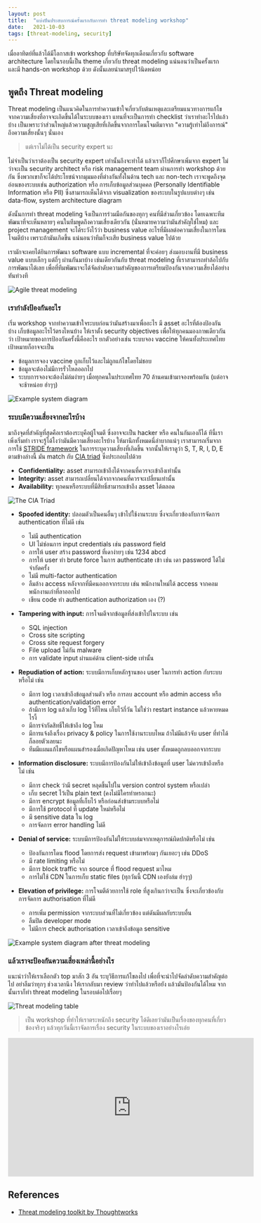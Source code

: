 ```yaml
---
layout: post
title:  "แบ่งปันประสบการณ์ครั้งแรกกับการทำ threat modeling workshop"
date:   2021-10-03
tags: [threat-modeling, security]
---
```


เมื่ออาทิตย์ที่แล้วได้มีโอกาสเข้า workshop ที่บริษัทจัดทุกเดือนเกี่ยวกับ software architecture โดยในรอบนี้เป็น theme เกี่ยวกับ threat modeling แน่นอนว่าเป็นครั้งแรก และมี hands-on workshop ด้วย ดังนั้นเลยนำมาสรุปไว้นิดหน่อย

## พูดถึง Threat modeling
Threat modeling เป็นแนวคิดในการทำความเข้าใจเกี่ยวกับต้นเหตุและเตรียมแนวทางการแก้ไขจากความเสี่ยงที่อาจจะเกิดขึ้นได้ในระบบของเรา แทนที่จะเป็นการทำ checklist ว่าเราทำอะไรไปแล้วบ้าง เป็นเพราะว่าส่วนใหญ่แล้วความสูญเสียที่เกิดขึ้นจากการโดนโจมตีมาจาก "ความรู้เท่าไม่ถึงการณ์" ถึงความเสี่ยงนั้นๆ นั่นเอง  

> แต่เราไม่ได้เป็น security expert นะ

ไม่จำเป็นว่าเราต้องเป็น security expert เท่านั้นถึงจะทำได้ แล้วเราก็ไปศึกษาเพิ่มจาก expert ไม่ว่าจะเป็น security architect หรือ risk management team ผ่านการทำ workshop ด้วยกัน ซึ่งพวกเขาก็จะได้ประโยชน์จากมุมมองที่ต่างกันทั้งในด้าน tech และ non-tech เราจะพูดถึงจุดอ่อนของระบบเช่น authorization หรือ การเก็บข้อมูลส่วนบุคคล (Personally Identifiable Information หรือ PII) ซึ่งสามารถเห็นได้จาก visualization ของระบบในรูปแบบต่างๆ เช่น data-flow, system architecture diagram  

ดังนั้นการทำ threat modeling จึงเป็นการร่วมมือกันของทุกๆ คนที่มีส่วนเกี่ยวข้อง โดยเฉพาะทีมพัฒนาที่จะเห็นหลายๆ คนในทีมพูดถึงความเสี่ยงเดียวกัน (นั่นหมายความว่ามันสำคัญใช่ไหม) และ project management จะได้ระวังไว้ว่า business value อะไรที่มีผลต่อความเสี่ยงในการโดนโจมตีบ้าง เพราะถ้ามันเกิดขึ้น แน่นอนว่าทีมก็จะเสีย business value ไปด้วย  

เรามักจะเคยได้ยินการพัฒนา software แบบ incremental ที่จะค่อยๆ ส่งมอบงานที่มี business value แบบเล็กๆ แต่ถี่ๆ ผ่านกันมาบ้าง เช่นเดียวกันกับ threat modeling ที่เราสามารถทำล้อไปกับการพัฒนาได้เลย เพื่อที่ทีมพัฒนาจะได้จัดลำดับความสำคัญของการเตรียมป้องกันจากความเสี่ยงได้อย่างทันท่วงที

![Agile threat modeling](/assets/2021-10-03-agile-threat-modeling.png)

### เรากำลังป้องกันอะไร
เริ่ม workshop จากทำความเข้าใจระบบก่อนว่ามันสร้างมาเพื่ออะไร มี asset อะไรที่ต้องป้องกันบ้าง เก็บข้อมูลอะไรไว้ตรงไหนบ้าง ให้เราตั้ง security objectives เพื่อให้ทุกคนมองภาพเดียวกันว่า เป้าหมายของการป้องกันครั้งนี้คืออะไร ยกตัวอย่างเช่น ระบบจอง vaccine ให้คนทั้งประเทศไทย เป้าหมายก็อาจจะเป็น

- ข้อมูลการจอง vaccine ถูกเก็บไว้และไม่ถูกแก้ไขโดยไม่ชอบ
- ข้อมูลจะต้องไม่มีการรั่วไหลออกไป
- ระบบการจองจะต้องไม่ล่มง่ายๆ เมื่อทุกคนในประเทศไทย 70 ล้านคนเข้ามาจองพร้อมกัน (แต่อาจจะช้าหน่อย ฮ่าๆๆ)

![Example system diagram](/assets/2021-10-03-example-system-diagram.png)

### ระบบมีความเสี่ยงจากอะไรบ้าง
มาถึงจุดที่สำคัญที่สุดคือเราต้องระบุคือผู้โจมตี ซึ่งอาจจะเป็น hacker หรือ คนในกันเองก็ได้ ทีนี้เราเพิ่งเริ่มทำ เราจะรู้ได้ไงว่ามันมีความเสี่ยงอะไรบ้าง ให้มานึกทั้งหมดนี่ลำบากแน่ๆ เราสามารถเริ่มจากการใช้ [STRIDE framework](https://en.wikipedia.org/wiki/STRIDE_(security)) ในการระบุความเสี่ยงที่เกิดขึ้น จากนั้นให้เราดูว่า S, T, R, I, D, E ตามข้างล่างนี้ มัน match กับ [CIA triad](https://www.f5.com/labs/articles/education/what-is-the-cia-triad) ซึ่งประกอบไปด้วย

- **Confidentiality:** asset สามารถเข้าถึงได้จากคนที่ควรจะเข้าถึงเท่านั้น
- **Integrity:** asset สามารถเปลี่ยนได้จากจากคนที่ควรจะเปลี่ยนเท่านั้น
- **Availability:** ทุกคนหรือระบบที่มีสิทธิ์สามารถเข้าถึง asset ได้ตลอด

![The CIA Triad](/assets/2021-10-03-the-cia-triad.png)

- **Spoofed identity:** ปลอมตัวเป็นคนอื่นๆ เข้าไปใช้งานระบบ ซึ่งจะเกี่ยวข้องกับการจัดการ authentication ที่ไม่ดี เช่น
  - ไม่มี authentication
  - UI ไม่ซ่อนการ input credentials เช่น password field
  - การให้ user สร้าง password ที่เดาง่ายๆ เช่น 1234 abcd
  - การให้ user ทำ brute force ในการ authenticate เข้า เช่น เดา password ได้ไม่จำกัดครั้ง
  - ไม่มี multi-factor authentication
  - ลืมล้าง access หลังจากที่มีคนออกจากระบบ เช่น พนักงานใหม่ได้ access จากคอมพนักงานเก่าที่ลาออกไป
  - เขียน code ทำ authentication authorization เอง (?)

- **Tampering with input:** การโจมตีจากข้อมูลที่ส่งเข้าไปในระบบ เช่น
  - SQL injection
  - Cross site scripting
  - Cross site request forgery
  - File upload ไม่กัน malware
  - การ validate input ผ่านแค่ด้าน client-side เท่านั้น

- **Repudiation of action:** ระบบมีการเก็บหลักฐานของ user ในการทำ action กับระบบหรือไม่ เช่น
  - มีการ log เวลาเข้าถึงข้อมูลส่วนตัว หรือ การลบ account หรือ admin access หรือ authentication/validation error
  - ถ้ามีการ log แล้วเก็บ log ไว้ที่ไหน เก็บไว้กี่วัน ไม่ใช่ว่า restart instance แล้วหายหมดไรงี้
  - มีการจำกัดสิทธิ์ให้เข้าถึง log ไหม
  - มีการแจ้งถึงเรื่อง privacy & policy ในการใช้งานระบบไหม ถ้าไม่มีแล้วจับ user ที่ทำได้ ก็ลอยตัวเลยนะ
  - ทีมมีแผนแก้ไขหรือแผนสำรองเมื่อเกิดปัญหาไหม เช่น user ทั้งหมดถูกลบออกจากระบบ
  
- **Information disclosure:** ระบบมีการป้องกันไม่ให้เข้าถึงข้อมูลที่ user ไม่ควรเข้าถึงหรือไม่ เช่น
  - มีการ check ว่ามี secret หลุดขึ้นไปใน version control system หรือเปล่า
  - เก็บ secret ไว้เป็น plain text (คงไม่มีใครทำหรอกนะ)
  - มีการ encrypt ข้อมูลที่เก็บไว้ หรือก่อนส่งข้ามระบบหรือไม่
  - มีการใช้ protocol ที่ update ใหม่หรือไม่
  - มี sensitive data ใน log
  - การจัดการ error handling ไม่ดี

- **Denial of service:** ระบบมีการป้องกันไม่ให้ระบบล่มจากเหตุการณ์ผิดปกติหรือไม่ เช่น
  - ป้องกันการโดน flood โดยการส่ง request เข้ามาพร้อมๆ กันเยอะๆ เช่น DDoS
  - มี rate limiting หรือไม่
  - มีการ block traffic จาก source ที่ flood request มาไหม
  - การไม่ใช้ CDN ในการเก็บ static files (ทุกวันนี้ CDN เองยังล่ม ฮ่าๆๆ)

- **Elevation of privilege:** การโจมตีด้วยการใช้ role ที่สูงเกินกว่าจะเป็น ซึ่งจะเกี่ยวข้องกับการจัดการ authorisation ที่ไม่ดี
  - การเพิ่ม permission จากระบบส่วนที่ไม่เกี่ยวข้อง แต่ดันมีผลกับระบบอื่น
  - ลืมปิด developer mode
  - ไม่มีการ check authorisation เวลาเข้าถึงข้อมูล sensitive

![Example system diagram after threat modeling](/assets/2021-10-03-threat-modeling-with-diagram.png)

### แล้วเราจะป้องกันความเสี่ยงเหล่านี้อย่างไร
แนะนำว่าให้เราเลือกตัว top มาสัก 3 อัน ระบุวิธีการแก้ไขลงไป เพื่อที่จะนำไปจัดลำดับความสำคัญต่อไป อย่าลืมว่าทุกๆ ช่วงเวลานึง ให้เรากลับมา review ว่าทำไปแล้วหรือยัง แล้วมันป้องกันได้ไหม จากนั้นเราก็ทำ threat modeling ในรอบต่อไปเรื่อยๆ

![Threat modeling table](/assets/2021-10-03-threat-modeling-table.png)

> เป็น workshop ที่ทำให้เราตระหนักถึง security ได้ดีเลยว่ามันเป็นเรื่องของทุกคนที่เกี่ยวข้องจริงๆ แล้วทุกวันนี้เราจัดการเรื่อง security ในระบบของเราอย่างไรเอ่ย

<iframe width="560" height="315" src="https://www.youtube.com/embed/8Rf_x6GNNiM" title="YouTube video player" frameborder="0" allow="accelerometer; autoplay; clipboard-write; encrypted-media; gyroscope; picture-in-picture" allowfullscreen></iframe>

## References
- [Threat modeling toolkit by Thoughtworks](https://thoughtworksinc.github.io/sensible-security-conversations/materials/Sensible_Agile_Threat_Modelling_Cards.pdf)